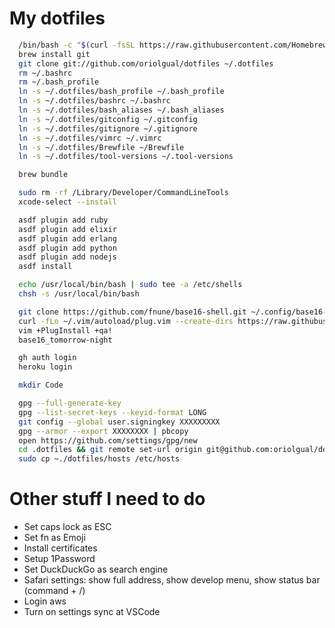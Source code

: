 # My dotfiles

```bash
  /bin/bash -c "$(curl -fsSL https://raw.githubusercontent.com/Homebrew/install/HEAD/install.sh)" # Installs homebrew
  brew install git
  git clone git://github.com/oriolgual/dotfiles ~/.dotfiles
  rm ~/.bashrc
  rm ~/.bash_profile
  ln -s ~/.dotfiles/bash_profile ~/.bash_profile
  ln -s ~/.dotfiles/bashrc ~/.bashrc
  ln -s ~/.dotfiles/bash_aliases ~/.bash_aliases
  ln -s ~/.dotfiles/gitconfig ~/.gitconfig
  ln -s ~/.dotfiles/gitignore ~/.gitignore
  ln -s ~/.dotfiles/vimrc ~/.vimrc
  ln -s ~/.dotfiles/Brewfile ~/Brewfile
  ln -s ~/.dotfiles/tool-versions ~/.tool-versions

  brew bundle

  sudo rm -rf /Library/Developer/CommandLineTools
  xcode-select --install

  asdf plugin add ruby
  asdf plugin add elixir
  asdf plugin add erlang
  asdf plugin add python
  asdf plugin add nodejs
  asdf install

  echo /usr/local/bin/bash | sudo tee -a /etc/shells
  chsh -s /usr/local/bin/bash

  git clone https://github.com/fnune/base16-shell.git ~/.config/base16-shell
  curl -fLo ~/.vim/autoload/plug.vim --create-dirs https://raw.githubusercontent.com/junegunn/vim-plug/master/plug.vim
  vim +PlugInstall +qa!
  base16_tomorrow-night

  gh auth login
  heroku login

  mkdir Code

  gpg --full-generate-key
  gpg --list-secret-keys --keyid-format LONG
  git config --global user.signingkey XXXXXXXXX
  gpg --armor --export XXXXXXXX | pbcopy
  open https://github.com/settings/gpg/new
  cd .dotfiles && git remote set-url origin git@github.com:oriolgual/dotfiles.git && cd ..
  sudo cp ~./dotfiles/hosts /etc/hosts
```

# Other stuff I need to do

* Set caps lock as ESC
* Set fn as Emoji
* Install certificates
* Setup 1Password
* Set DuckDuckGo as search engine
* Safari settings: show full address, show develop menu, show status bar (command + /)
* Login aws
* Turn on settings sync at VSCode
